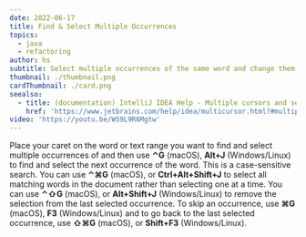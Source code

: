 ```yaml
---
date: 2022-06-17
title: Find & Select Multiple Occurrences
topics:
  - java
  - refactoring
author: hs
subtitle: Select multiple occurrences of the same word and change them all at once
thumbnail: ./thumbnail.png
cardThumbnail: ./card.png
seealso:
  - title: (documentation) IntelliJ IDEA Help - Multiple cursors and selection ranges
    href: 'https://www.jetbrains.com/help/idea/multicursor.html?#multiple_words'
video: 'https://youtu.be/WS9L9R6Mgtw'
---
```

Place your caret on the word or text range you want to find and select multiple occurrences of and then use **⌃G** (macOS), **Alt+J** (Windows/Linux) to find and select the next occurrence of the word. This is a case-sensitive search. You can use **⌃⌘G** (macOS), or **Ctrl+Alt+Shift+J** to select all matching words in the document rather than selecting one at a time. You can use **⌃⇧G** (macOS), or **Alt+Shift+J** (Windows/Linux) to remove the selection from the last selected occurrence. To skip an occurrence, use **⌘G** (macOS), **F3** (Windows/Linux) and to go back to the last selected occurrence, use **⇧⌘G** (macOS), or **Shift+F3** (Windows/Linux).
